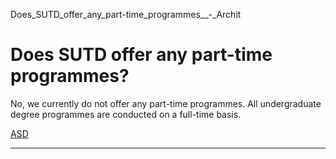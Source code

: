 Does_SUTD_offer_any_part-time_programmes__-_Archit



Does SUTD offer any part-time programmes?
=========================================

No, we currently do not offer any part-time programmes. All undergraduate degree programmes are conducted on a full-time basis.

[ASD](https://www.sutd.edu.sg/asd/tag/asd/)

---

